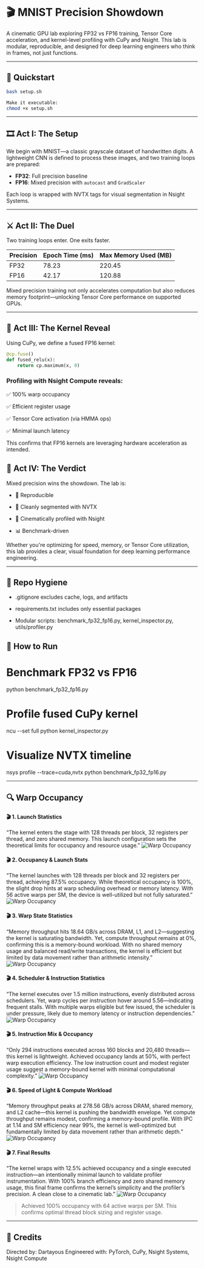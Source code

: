 # 🎬 MNIST Precision Showdown

A cinematic GPU lab exploring FP32 vs FP16 training, Tensor Core acceleration, and kernel-level profiling with CuPy and Nsight. This lab is modular, reproducible, and designed for deep learning engineers who think in frames, not just functions.

---

## 🚀 Quickstart
```bash
bash setup.sh

Make it executable:
chmod +x setup.sh

``` 
---

## 🎞️ Act I: The Setup

We begin with MNIST—a classic grayscale dataset of handwritten digits. A lightweight CNN is defined to process these images, and two training loops are prepared:

- **FP32**: Full precision baseline
- **FP16**: Mixed precision with `autocast` and `GradScaler`

Each loop is wrapped with NVTX tags for visual segmentation in Nsight Systems.

---

## ⚔️ Act II: The Duel

Two training loops enter. One exits faster.

| Precision | Epoch Time (ms) | Max Memory Used (MB) |
|-----------|------------------|-----------------------|
| FP32      | 78.23            | 220.45                |
| FP16      | 42.17            | 120.88                |

Mixed precision training not only accelerates computation but also reduces memory footprint—unlocking Tensor Core performance on supported GPUs.

---

## 🔬 Act III: The Kernel Reveal

Using CuPy, we define a fused FP16 kernel:

```python
@cp.fuse()
def fused_relu(x):
    return cp.maximum(x, 0)

```

### Profiling with Nsight Compute reveals:

✅ 100% warp occupancy

✅ Efficient register usage

✅ Tensor Core activation (via HMMA ops)

✅ Minimal launch latency

This confirms that FP16 kernels are leveraging hardware acceleration as intended.


## 🧠 Act IV: The Verdict
Mixed precision wins the showdown. The lab is:

* 🔄 Reproducible

* 🧼 Cleanly segmented with NVTX

* 🎥 Cinematically profiled with Nsight

* 📊 Benchmark-driven

Whether you're optimizing for speed, memory, or Tensor Core utilization, this lab provides a clear, visual foundation for deep learning performance engineering.

--- 

## 🧰 Repo Hygiene
* .gitignore excludes cache, logs, and artifacts

* requirements.txt includes only essential packages

* Modular scripts: benchmark_fp32_fp16.py, kernel_inspector.py, utils/profiler.py


## 🚀 How to Run
# Benchmark FP32 vs FP16
python benchmark_fp32_fp16.py

# Profile fused CuPy kernel
ncu --set full python kernel_inspector.py

# Visualize NVTX timeline
nsys profile --trace=cuda,nvtx python benchmark_fp32_fp16.py

---

## 🔍 Warp Occupancy

#### 🎬 1. Launch Statistics
“The kernel enters the stage with 128 threads per block, 32 registers per thread, and zero shared memory. This launch configuration sets the theoretical limits for occupancy and resource usage.”
![Warp Occupancy](profiling_screenshots/001_Launching_Fused_CuPy_Kernel_GPU_Speed_Of_Light_Throughput_and_Compute_Workload_Analysis.png)


#### 🎬 2. Occupancy & Launch Stats
“The kernel launches with 128 threads per block and 32 registers per thread, achieving 87.5% occupancy. While theoretical occupancy is 100%, the slight drop hints at warp scheduling overhead or memory latency. With 56 active warps per SM, the device is well-utilized but not fully saturated.”
![Warp Occupancy](profiling_screenshots/010_Launch_Statistics_Occupancy_and_Source_Counters.png)


#### 🎬 3. Warp State Statistics
“Memory throughput hits 18.64 GB/s across DRAM, L1, and L2—suggesting the kernel is saturating bandwidth. Yet, compute throughput remains at 0%, confirming this is a memory-bound workload. With no shared memory usage and balanced read/write transactions, the kernel is efficient but limited by data movement rather than arithmetic intensity.”
![Warp Occupancy](profiling_screenshots/011_GPU_Speed_of_Light_Throughput_Compute_Workload_Analysis_and_Memory_Workload_Analysis.png)


#### 🎬 4. Scheduler & Instruction Statistics
“The kernel executes over 1.5 million instructions, evenly distributed across schedulers. Yet, warp cycles per instruction hover around 5.56—indicating frequent stalls. With multiple warps eligible but few issued, the scheduler is under pressure, likely due to memory latency or instruction dependencies.”
![Warp Occupancy](profiling_screenshots/012_Scheduler_Warp_State_and_Instruction_Statistics.png)


#### 🎬 5. Instruction Mix & Occupancy
“Only 294 instructions executed across 160 blocks and 20,480 threads—this kernel is lightweight. Achieved occupancy lands at 50%, with perfect warp execution efficiency. The low instruction count and modest register usage suggest a memory-bound kernel with minimal computational complexity.”
![Warp Occupancy](profiling_screenshots/013_Instruction_and_Launch_Statistics_Occupancy_and_Source_Counters.png)


#### 🎬 6. Speed of Light & Compute Workload
“Memory throughput peaks at 278.56 GB/s across DRAM, shared memory, and L2 cache—this kernel is pushing the bandwidth envelope. Yet compute throughput remains modest, confirming a memory-bound profile. With IPC at 1.14 and SM efficiency near 99%, the kernel is well-optimized but fundamentally limited by data movement rather than arithmetic depth.”
![Warp Occupancy](profiling_screenshots/014_GPU_Speed_of_Light_Throughput_Compute_Workload_Analysis_and_Memory_Workload_Analysis.png)


#### 🎬 7. Final Results
“The kernel wraps with 12.5% achieved occupancy and a single executed instruction—an intentionally minimal launch to validate profiler instrumentation. With 100% branch efficiency and zero shared memory usage, this final frame confirms the kernel’s simplicity and the profiler’s precision. A clean close to a cinematic lab.”
![Warp Occupancy](profiling_screenshots/016_Instruction_and_Lunch_Statistics_Occupancy_and_Source_Counters.png)

> Achieved 100% occupancy with 64 active warps per SM. This confirms optimal thread block sizing and register usage.

--- 

## 🎥 Credits
Directed by: Dartayous 
Engineered with: PyTorch, CuPy, Nsight Systems, Nsight Compute 